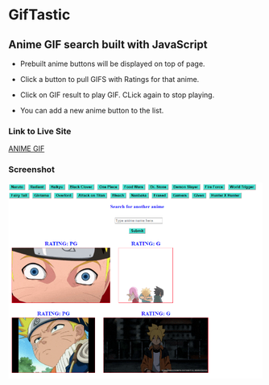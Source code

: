 # GifTastic

## Anime GIF search built with JavaScript

* Prebuilt anime buttons will be displayed on top of page. 

* Click a button to pull GIFS with Ratings for that anime.  

* Click on GIF result to play GIF. CLick again to stop playing. 

* You can add a new anime button to the list.

### Link to Live Site
[ANIME GIF](https://hungle913.github.io/GifTastic/)

### Screenshot
![ANIME GIF Screenshot](./assets/images/Screen_Shot.PNG?raw=true "ANIME GIF")

